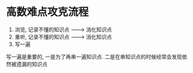 # 高数难点攻克流程

1. 浏览, 记录不懂的知识点 ---> 消化知识点
2. 重听, 记录不懂的知识点 ---> 消化知识点
3. 写一遍

写一遍是重要的, 一是为了再串一遍知识点. 二是在串知识点的时候经常会发现依然被遗漏的知识点

